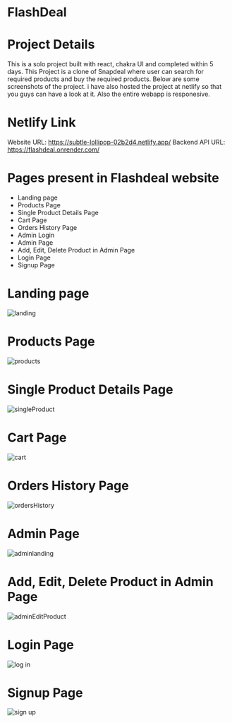 
# FlashDeal


# Project Details

This is a solo project built with react, chakra UI and completed within 5 days. This Project is a clone of Snapdeal where user can search for required products and buy the required products. Below are some screenshots of the project. i have also hosted the project at netlify so that you guys can have a look at it. Also the entire webapp is responesive.

# Netlify Link

Website URL: https://subtle-lollipop-02b2d4.netlify.app/
Backend API URL: https://flashdeal.onrender.com/



# Pages present in Flashdeal website

- Landing page
- Products Page
- Single Product Details Page
- Cart Page
- Orders History Page
- Admin Login
- Admin Page
- Add, Edit, Delete Product in Admin Page
- Login Page
- Signup Page

# Landing page

![landing](https://i.ibb.co/vL8FjjW/landing.png)


# Products Page

![products](https://i.ibb.co/714M6LN/product.png)


# Single Product Details Page

![singleProduct](https://i.ibb.co/02jt1TG/single.png)

# Cart Page

![cart](https://i.ibb.co/x841BNN/cart.png)

# Orders History Page

![ordersHistory](https://i.ibb.co/1zHd8MH/orders.png)


# Admin Page

![adminlanding](https://i.ibb.co/5sZGgX0/admin.png)

# Add, Edit, Delete Product in Admin Page

![adminEditProduct](https://i.ibb.co/r7qysWR/product-Edit.png)

# Login Page

![log in](https://i.ibb.co/dp1wvqY/login.png)

# Signup Page

![sign up](https://i.ibb.co/g9Xgfg9/signup.png)
